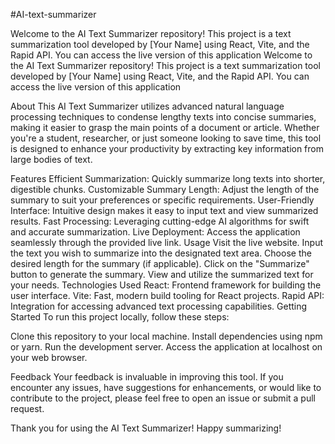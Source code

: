 #AI-text-summarizer

Welcome to the AI Text Summarizer repository! This project is a text summarization tool developed by [Your Name] using React, Vite, and the Rapid API. You can access the live version of this application Welcome to the AI Text Summarizer repository! This project is a text summarization tool developed by [Your Name] using React, Vite, and the Rapid API. You can access the live version of this application

About
This AI Text Summarizer utilizes advanced natural language processing techniques to condense lengthy texts into concise summaries, making it easier to grasp the main points of a document or article. Whether you're a student, researcher, or just someone looking to save time, this tool is designed to enhance your productivity by extracting key information from large bodies of text.

Features
Efficient Summarization: Quickly summarize long texts into shorter, digestible chunks.
Customizable Summary Length: Adjust the length of the summary to suit your preferences or specific requirements.
User-Friendly Interface: Intuitive design makes it easy to input text and view summarized results.
Fast Processing: Leveraging cutting-edge AI algorithms for swift and accurate summarization.
Live Deployment: Access the application seamlessly through the provided live link.
Usage
Visit the live website.
Input the text you wish to summarize into the designated text area.
Choose the desired length for the summary (if applicable).
Click on the "Summarize" button to generate the summary.
View and utilize the summarized text for your needs.
Technologies Used
React: Frontend framework for building the user interface.
Vite: Fast, modern build tooling for React projects.
Rapid API: Integration for accessing advanced text processing capabilities.
Getting Started
To run this project locally, follow these steps:

Clone this repository to your local machine.
Install dependencies using npm or yarn.
Run the development server.
Access the application at localhost on your web browser.

Feedback
Your feedback is invaluable in improving this tool. If you encounter any issues, have suggestions for enhancements, or would like to contribute to the project, please feel free to open an issue or submit a pull request.

Thank you for using the AI Text Summarizer! Happy summarizing!
